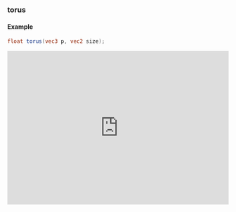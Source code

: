 ### torus
#### Example
```glsl
float torus(vec3 p, vec2 size);
```
<iframe width="100%" height="350px" src="http://localhost:3000/sculpture/-LM-OGmDkb48R4uyugiA?example=true&embed=true" frameborder="0"></iframe>
